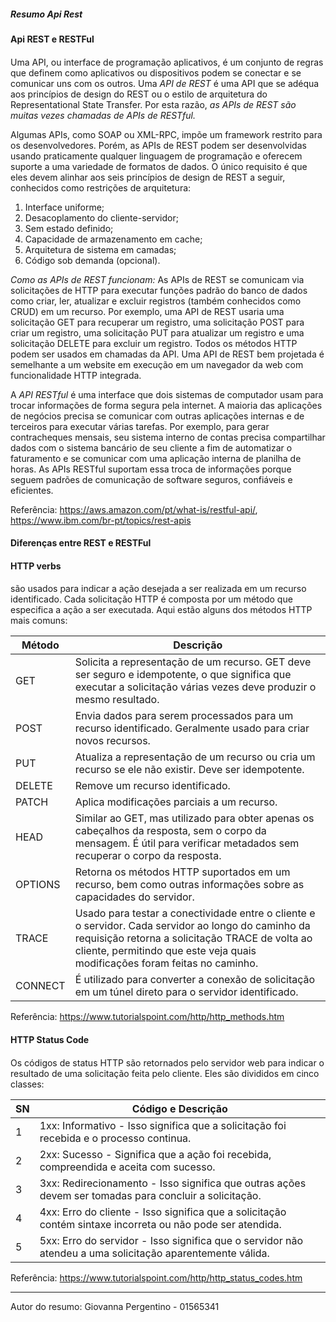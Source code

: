 ##### *Resumo Api Rest* <h5>

#### Api REST e RESTFul <h4>

Uma API, ou interface de programação aplicativos, é um conjunto de regras que definem como aplicativos ou dispositivos podem se conectar e se comunicar uns com os outros. Uma *API de REST* é uma API que se adéqua aos princípios de design do REST ou o estilo de arquitetura do Representational State Transfer.  Por esta razão, *as APIs de REST são muitas vezes chamadas de APIs de RESTful.*

Algumas APIs, como SOAP ou XML-RPC, impõe um framework restrito para os desenvolvedores. Porém, as APIs de REST podem ser desenvolvidas usando praticamente qualquer linguagem de programação e oferecem suporte a uma variedade de formatos de dados. O único requisito é que eles devem alinhar aos seis princípios de design de REST a seguir, conhecidos como restrições de arquitetura:
1. Interface uniforme;
2. Desacoplamento do cliente-servidor;
3. Sem estado definido;
4. Capacidade de armazenamento em cache;
5. Arquitetura de sistema em camadas;
6. Código sob demanda (opcional).

*Como as APIs de REST funcionam:*
As APIs de REST se comunicam via solicitações de HTTP para executar funções padrão do banco de dados como criar, ler, atualizar e excluir registros (também conhecidos como CRUD) em um recurso. Por exemplo, uma API de REST usaria uma solicitação GET para recuperar um registro, uma solicitação POST para criar um registro, uma solicitação PUT para atualizar um registro e uma solicitação DELETE para excluir um registro. Todos os métodos HTTP podem ser usados em chamadas da API. Uma API de REST bem projetada é semelhante a um website em execução em um navegador da web com funcionalidade HTTP integrada.

A *API RESTful* é uma interface que dois sistemas de computador usam para trocar informações de forma segura pela internet. A maioria das aplicações de negócios precisa se comunicar com outras aplicações internas e de terceiros para executar várias tarefas. Por exemplo, para gerar contracheques mensais, seu sistema interno de contas precisa compartilhar dados com o sistema bancário de seu cliente a fim de automatizar o faturamento e se comunicar com uma aplicação interna de planilha de horas. As APIs RESTful suportam essa troca de informações porque seguem padrões de comunicação de software seguros, confiáveis e eficientes.

Referência: <https://aws.amazon.com/pt/what-is/restful-api/>, <https://www.ibm.com/br-pt/topics/rest-apis>

#### Diferenças entre REST e RESTFul <h4>



#### HTTP verbs <h4>

são usados para indicar a ação desejada a ser realizada em um recurso identificado. Cada solicitação HTTP é composta por um método que especifica a ação a ser executada. Aqui estão alguns dos métodos HTTP mais comuns:

Método   |  Descrição
-------- | ------
 GET     | Solicita a representação de um recurso. GET deve ser seguro e idempotente, o que significa que executar a solicitação várias vezes deve produzir o mesmo resultado.
 POST    | Envia dados para serem processados para um recurso identificado. Geralmente usado para criar novos recursos.
 PUT     | Atualiza a representação de um recurso ou cria um recurso se ele não existir. Deve ser idempotente.
 DELETE  | Remove um recurso identificado.
 PATCH   | Aplica modificações parciais a um recurso.
 HEAD    | Similar ao GET, mas utilizado para obter apenas os cabeçalhos da resposta, sem o corpo da mensagem. É útil para verificar metadados sem recuperar o corpo da resposta.
 OPTIONS | Retorna os métodos HTTP suportados em um recurso, bem como outras informações sobre as capacidades do servidor.
 TRACE   | Usado para testar a conectividade entre o cliente e o servidor. Cada servidor ao longo do caminho da requisição retorna a solicitação TRACE de volta ao cliente, permitindo que este veja quais modificações foram feitas no caminho.
 CONNECT | É utilizado para converter a conexão de solicitação em um túnel direto para o servidor identificado.

Referência: <https://www.tutorialspoint.com/http/http_methods.htm>

#### HTTP Status Code <h4>

Os códigos de status HTTP são retornados pelo servidor web para indicar o resultado de uma solicitação feita pelo cliente. Eles são divididos em cinco classes:

SN   | Código e Descrição
---- | ------
 1   | 1xx: Informativo - Isso significa que a solicitação foi recebida e o processo continua.
 2   | 2xx: Sucesso - Significa que a ação foi recebida, compreendida e aceita com sucesso.
 3   | 3xx: Redirecionamento - Isso significa que outras ações devem ser tomadas para concluir a solicitação.
 4   | 4xx: Erro do cliente - Isso significa que a solicitação contém sintaxe incorreta ou não pode ser atendida.
 5   | 5xx: Erro do servidor - Isso significa que o servidor não atendeu a uma solicitação aparentemente válida.

 Referência: <https://www.tutorialspoint.com/http/http_status_codes.htm>

---

Autor do resumo: Giovanna Pergentino - 01565341
